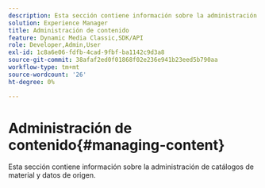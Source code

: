 ```yaml
---
description: Esta sección contiene información sobre la administración de catálogos de material y datos de origen.
solution: Experience Manager
title: Administración de contenido
feature: Dynamic Media Classic,SDK/API
role: Developer,Admin,User
exl-id: 1c8a6e06-fdfb-4cad-9fbf-ba1142c9d3a8
source-git-commit: 38afaf2ed0f01868f02e236e941b23eed5b790aa
workflow-type: tm+mt
source-wordcount: '26'
ht-degree: 0%

---
```


# Administración de contenido{#managing-content}

Esta sección contiene información sobre la administración de catálogos de material y datos de origen.
